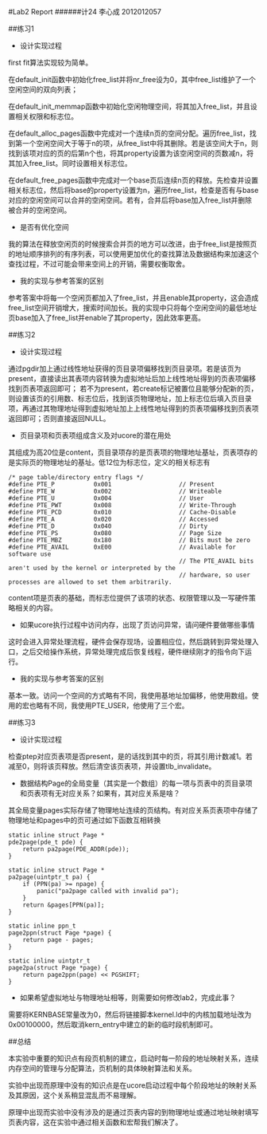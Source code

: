 #Lab2 Report
######计24 李心成 2012012057

##练习1

- 设计实现过程

first fit算法实现较为简单。

在default_init函数中初始化free_list并将nr_free设为0，其中free_list维护了一个空闲空间的双向列表；

在default_init_memmap函数中初始化空闲物理空间，将其加入free_list，并且设置相关权限和标志位。

在default_alloc_pages函数中完成对一个连续n页的空间分配。遍历free_list，找到第一个空闲空间大于等于n的项，从free_list中将其删除。若是该空间大于n，则找到该项对应的页的后第n个也，将其property设置为该空闲空间的页数减n，将其加入free_list。同时设置相关标志位。

在default_free_pages函数中完成对一个base页后连续n页的释放。先检查并设置相关标志位，然后将base的property设置为n，遍历free_list，检查是否有与base对应的空闲空间可以合并的空闲空间。若有，合并后将base加入free_list并删除被合并的空闲空间。

- 是否有优化空间

我的算法在释放空闲页的时候搜索合并页的地方可以改进，由于free_list是按照页的地址顺序排列的有序列表，可以使用更加优化的查找算法及数据结构来加速这个查找过程，不过可能会带来空间上的开销，需要权衡取舍。

- 我的实现与参考答案的区别

参考答案中将每一个空闲页都加入了free_list，并且enable其property，这会造成free_list空间开销增大，搜索时间加长。我的实现中只将每个空闲空间的最低地址页base加入了free_list并enable了其property，因此效率更高。

##练习2

- 设计实现过程

通过pgdir加上通过线性地址获得的页目录项偏移找到页目录项。若是该页为present，直接读出其表项内容转换为虚拟地址后加上线性地址得到的页表项偏移找到页表项返回即可；
若不为present，若create标记被置位且能够分配新的页，则设置该页的引用数、标志位后，找到该页物理地址，加上标志位后填入页目录项，再通过其物理地址得到虚拟地址加上上线性地址得到的页表项偏移找到页表项返回即可；否则直接返回NULL。

- 页目录项和页表项组成含义及对ucore的潜在用处

其组成为高20位是content，页目录项存的是页表项的物理地址基址，页表项存的是实际页的物理地址的基址。低12位为标志位，定义的相关标志有
```
/* page table/directory entry flags */
#define PTE_P           0x001                   // Present
#define PTE_W           0x002                   // Writeable
#define PTE_U           0x004                   // User
#define PTE_PWT         0x008                   // Write-Through
#define PTE_PCD         0x010                   // Cache-Disable
#define PTE_A           0x020                   // Accessed
#define PTE_D           0x040                   // Dirty
#define PTE_PS          0x080                   // Page Size
#define PTE_MBZ         0x180                   // Bits must be zero
#define PTE_AVAIL       0xE00                   // Available for software use
                                                // The PTE_AVAIL bits aren't used by the kernel or interpreted by the
                                                // hardware, so user processes are allowed to set them arbitrarily.
```
content项是页表的基础，而标志位提供了该项的状态、权限管理以及一写硬件策略相关的内容。

- 如果ucore执行过程中访问内存，出现了页访问异常，请问硬件要做哪些事情

这时会进入异常处理流程，硬件会保存现场，设置相应位，然后跳转到异常处理入口，之后交给操作系统，异常处理完成后恢复线程，硬件继续刚才的指令向下运行。

- 我的实现与参考答案的区别

基本一致。访问一个空间的方式略有不同，我使用基地址加偏移，他使用数组。使用的宏也略有不同，我使用PTE_USER，他使用了三个宏。

##练习3

- 设计实现过程

检查ptep对应页表项是否present，是的话找到其中的页，将其引用计数减1。若减至0，则将该页释放。然后清空该页表项，并设置tlb_invalidate。

- 数据结构Page的全局变量（其实是一个数组）的每一项与页表中的页目录项和页表项有无对应关系？如果有，其对应关系是啥？

其全局变量pages实际存储了物理地址连续的页结构。有对应关系页表项中存储了物理地址和pages中的页可通过如下函数互相转换
```
static inline struct Page *
pde2page(pde_t pde) {
    return pa2page(PDE_ADDR(pde));
}

static inline struct Page *
pa2page(uintptr_t pa) {
    if (PPN(pa) >= npage) {
        panic("pa2page called with invalid pa");
    }
    return &pages[PPN(pa)];
}
```
```
static inline ppn_t
page2ppn(struct Page *page) {
    return page - pages;
}

static inline uintptr_t
page2pa(struct Page *page) {
    return page2ppn(page) << PGSHIFT;
}
```

- 如果希望虚拟地址与物理地址相等，则需要如何修改lab2，完成此事？

需要将KERNBASE常量改为0，然后将链接脚本kernel.ld中的内核加载地址改为0x00100000，然后取消kern_entry中建立的新的临时段机制即可。

##总结

本实验中重要的知识点有段页机制的建立，启动时每一阶段的地址映射关系，连续内存空间的管理与分配算法，页机制的具体映射算法和关系。

实验中出现而原理中没有的知识点是在ucore启动过程中每个阶段地址的映射关系及其原因，这个关系稍显混乱而不易理解。

原理中出现而实验中没有涉及的是通过页表内容的到物理地址或通过地址映射填写页表内容，这在实验中通过相关函数和宏帮我们解决了。


